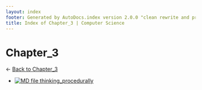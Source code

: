 ```yaml
---
layout: index
footer: Generated by AutoDocs.index version 2.0.0 "clean rewrite and preprocessing" ⓒ Starwort, 2020
title: Index of Chapter_3 | Computer Science
---
```


# Chapter_3

← [Back to Chapter_3](..)

- [![MD file](https://img.icons8.com/windows/512/4a90e2/regular-document.png) thinking_procedurally](Paper_2/section_1/chapter_3/thinking_procedurally.md)
